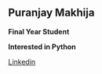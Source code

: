 ## **Puranjay Makhija**

**Final Year Student**

**Interested in Python**

[Linkedin](https://www.linkedin.com/in/puranjay-makhija-a8a98014b/)
